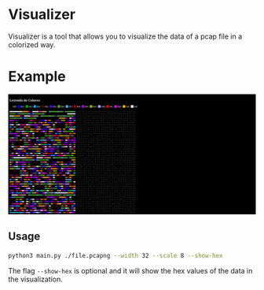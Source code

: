 # Visualizer

Visualizer is a tool that allows you to visualize the data of a pcap file in a colorized way.

# Example

![example](./example.png)


## Usage

```bash
python3 main.py ./file.pcapng --width 32 --scale 8 --show-hex

```

The flag `--show-hex` is optional and it will show the hex values of the data in the visualization.


